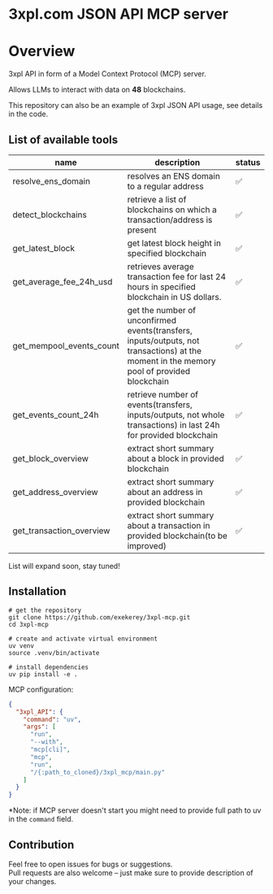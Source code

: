 # 3xpl.com JSON API MCP server

# Overview

3xpl API in form of a Model Context Protocol (MCP) server.

Allows LLMs to interact with data on **48** blockchains.

This repository can also be an example of 3xpl JSON API usage, see details in the code.

[//]: # (demo video from Claude)

## List of available tools

| name                     | description                                                                                                                               | status |
|--------------------------|-------------------------------------------------------------------------------------------------------------------------------------------|--------|
| resolve_ens_domain       | resolves an ENS domain to a regular address                                                                                               | ✅      | 
| detect_blockchains       | retrieve a list of blockchains on which a transaction/address is present                                                                  | ✅      | 
| get_latest_block         | get latest block height in specified blockchain                                                                                           | ✅      |  
| get_average_fee_24h_usd  | retrieves average transaction fee for last 24 hours in specified blockchain in US dollars.                                                | ✅      | 
| get_mempool_events_count | get the number of unconfirmed events(transfers, inputs/outputs, not transactions) at the moment in the memory pool of provided blockchain | ✅      | 
| get_events_count_24h     | retrieve number of events(transfers, inputs/outputs, not whole transactions) in last 24h for provided blockchain                          | ✅      | 
| get_block_overview       | extract short summary about a block in provided blockchain                                                                                | ✅      | 
| get_address_overview     | extract short summary about an address in provided blockchain                                                                             | ✅      | 
| get_transaction_overview | extract short summary about a transaction in provided blockchain(to be improved)                                                          | ✅      | 

List will expand soon, stay tuned!

[//]: # (*might be inaccurate, see the API docs and policy for details.)

## Installation

```shell
# get the repository
git clone https://github.com/exekerey/3xpl-mcp.git
cd 3xpl-mcp

# create and activate virtual environment
uv venv 
source .venv/bin/activate

# install dependencies
uv pip install -e .
```

MCP configuration:

```json
{
  "3xpl_API": {
    "command": "uv",
    "args": [
      "run",
      "--with",
      "mcp[cli]",
      "mcp",
      "run",
      "/{:path_to_cloned}/3xpl_mcp/main.py"
    ]
  }
}
```

*Note: if MCP server doesn't start you might need to provide full path to uv in the `command` field.

## Contribution

Feel free to open issues for bugs or suggestions.  
Pull requests are also welcome – just make sure to provide description of your changes.